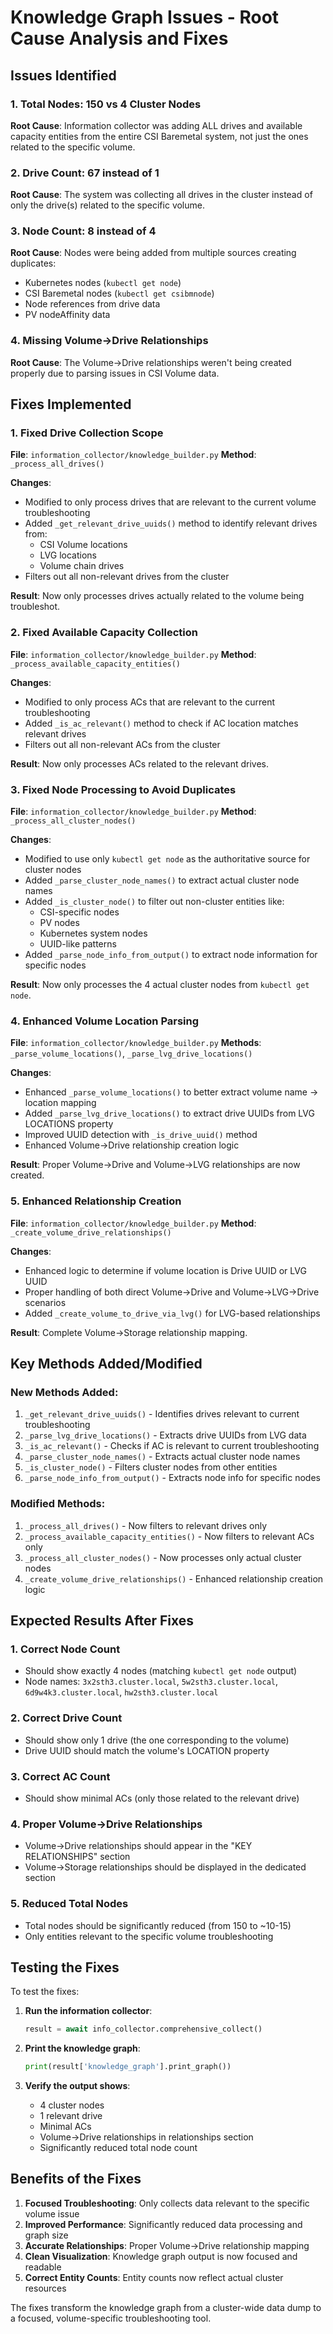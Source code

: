 # Knowledge Graph Issues - Root Cause Analysis and Fixes

## Issues Identified

### 1. **Total Nodes: 150 vs 4 Cluster Nodes**
**Root Cause**: Information collector was adding ALL drives and available capacity entities from the entire CSI Baremetal system, not just the ones related to the specific volume.

### 2. **Drive Count: 67 instead of 1**
**Root Cause**: The system was collecting all drives in the cluster instead of only the drive(s) related to the specific volume.

### 3. **Node Count: 8 instead of 4**
**Root Cause**: Nodes were being added from multiple sources creating duplicates:
- Kubernetes nodes (`kubectl get node`)
- CSI Baremetal nodes (`kubectl get csibmnode`) 
- Node references from drive data
- PV nodeAffinity data

### 4. **Missing Volume→Drive Relationships**
**Root Cause**: The Volume→Drive relationships weren't being created properly due to parsing issues in CSI Volume data.

## Fixes Implemented

### 1. **Fixed Drive Collection Scope**
**File**: `information_collector/knowledge_builder.py`
**Method**: `_process_all_drives()`

**Changes**:
- Modified to only process drives that are relevant to the current volume troubleshooting
- Added `_get_relevant_drive_uuids()` method to identify relevant drives from:
  - CSI Volume locations
  - LVG locations 
  - Volume chain drives
- Filters out all non-relevant drives from the cluster

**Result**: Now only processes drives actually related to the volume being troubleshot.

### 2. **Fixed Available Capacity Collection**
**File**: `information_collector/knowledge_builder.py`
**Method**: `_process_available_capacity_entities()`

**Changes**:
- Modified to only process ACs that are relevant to the current troubleshooting
- Added `_is_ac_relevant()` method to check if AC location matches relevant drives
- Filters out all non-relevant ACs from the cluster

**Result**: Now only processes ACs related to the relevant drives.

### 3. **Fixed Node Processing to Avoid Duplicates**
**File**: `information_collector/knowledge_builder.py`
**Method**: `_process_all_cluster_nodes()`

**Changes**:
- Modified to use only `kubectl get node` as the authoritative source for cluster nodes
- Added `_parse_cluster_node_names()` to extract actual cluster node names
- Added `_is_cluster_node()` to filter out non-cluster entities like:
  - CSI-specific nodes
  - PV nodes
  - Kubernetes system nodes
  - UUID-like patterns
- Added `_parse_node_info_from_output()` to extract node information for specific nodes

**Result**: Now only processes the 4 actual cluster nodes from `kubectl get node`.

### 4. **Enhanced Volume Location Parsing**
**File**: `information_collector/knowledge_builder.py`
**Methods**: `_parse_volume_locations()`, `_parse_lvg_drive_locations()`

**Changes**:
- Enhanced `_parse_volume_locations()` to better extract volume name → location mapping
- Added `_parse_lvg_drive_locations()` to extract drive UUIDs from LVG LOCATIONS property
- Improved UUID detection with `_is_drive_uuid()` method
- Enhanced Volume→Drive relationship creation logic

**Result**: Proper Volume→Drive and Volume→LVG relationships are now created.

### 5. **Enhanced Relationship Creation**
**File**: `information_collector/knowledge_builder.py`
**Method**: `_create_volume_drive_relationships()`

**Changes**:
- Enhanced logic to determine if volume location is Drive UUID or LVG UUID
- Proper handling of both direct Volume→Drive and Volume→LVG→Drive scenarios
- Added `_create_volume_to_drive_via_lvg()` for LVG-based relationships

**Result**: Complete Volume→Storage relationship mapping.

## Key Methods Added/Modified

### New Methods Added:
1. `_get_relevant_drive_uuids()` - Identifies drives relevant to current troubleshooting
2. `_parse_lvg_drive_locations()` - Extracts drive UUIDs from LVG data
3. `_is_ac_relevant()` - Checks if AC is relevant to current troubleshooting
4. `_parse_cluster_node_names()` - Extracts actual cluster node names
5. `_is_cluster_node()` - Filters cluster nodes from other entities
6. `_parse_node_info_from_output()` - Extracts node info for specific nodes

### Modified Methods:
1. `_process_all_drives()` - Now filters to relevant drives only
2. `_process_available_capacity_entities()` - Now filters to relevant ACs only
3. `_process_all_cluster_nodes()` - Now processes only actual cluster nodes
4. `_create_volume_drive_relationships()` - Enhanced relationship creation logic

## Expected Results After Fixes

### 1. **Correct Node Count**
- Should show exactly 4 nodes (matching `kubectl get node` output)
- Node names: `3x2sth3.cluster.local`, `5w2sth3.cluster.local`, `6d9w4k3.cluster.local`, `hw2sth3.cluster.local`

### 2. **Correct Drive Count**
- Should show only 1 drive (the one corresponding to the volume)
- Drive UUID should match the volume's LOCATION property

### 3. **Correct AC Count**
- Should show minimal ACs (only those related to the relevant drive)

### 4. **Proper Volume→Drive Relationships**
- Volume→Drive relationships should appear in the "KEY RELATIONSHIPS" section
- Volume→Storage relationships should be displayed in the dedicated section

### 5. **Reduced Total Nodes**
- Total nodes should be significantly reduced (from 150 to ~10-15)
- Only entities relevant to the specific volume troubleshooting

## Testing the Fixes

To test the fixes:

1. **Run the information collector**:
   ```python
   result = await info_collector.comprehensive_collect()
   ```

2. **Print the knowledge graph**:
   ```python
   print(result['knowledge_graph'].print_graph())
   ```

3. **Verify the output shows**:
   - 4 cluster nodes
   - 1 relevant drive
   - Minimal ACs
   - Volume→Drive relationships in relationships section
   - Significantly reduced total node count

## Benefits of the Fixes

1. **Focused Troubleshooting**: Only collects data relevant to the specific volume issue
2. **Improved Performance**: Significantly reduced data processing and graph size
3. **Accurate Relationships**: Proper Volume→Drive relationship mapping
4. **Clean Visualization**: Knowledge graph output is now focused and readable
5. **Correct Entity Counts**: Entity counts now reflect actual cluster resources

The fixes transform the knowledge graph from a cluster-wide data dump to a focused, volume-specific troubleshooting tool.
